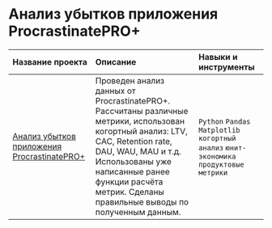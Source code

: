 # Анализ убытков приложения ProcrastinatePRO+

| Название проекта | Описание | Навыки и инструменты | 
| :---------------------- | :---------------------- | :---------------------- |
| [Анализ убытков приложения ProcrastinatePRO+](app_loss_analysis) | Проведен анализ данных от ProcrastinatePRO+. Рассчитаны различные метрики, использован когортный анализ: LTV, CAC, Retention rate, DAU, WAU, MAU и т.д. Использованы уже написанные ранее функции расчёта метрик. Сделаны правильные выводы по полученным данным. | `Python` `Pandas` `Matplotlib` `когортный анализ` `юнит-экономика` `продуктовые метрики` |